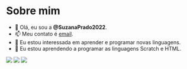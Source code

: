 # Sobre mim
- 👋 Olá, eu sou a **@SuzanaPrado2022**.
- 📫 Meu contato é [email](suzana.bochoski@escola.pr.gov.br).
- 👀 Eu estou interessada em aprender e programar novas linguagens.
- 🌱 Eu estou aprendendo a programar as linguagens Scratch e HTML.

![](https://a11ybadges.com/badge?logo=scratch)
![](https://img.shields.io/badge/HTML-239120?style=for-the-badge&logo=html5&logoColor=white)
![](https://img.shields.io/badge/JavaScript-323330?style=for-the-badge&logo=javascript&logoColor=F7DF1E)
<!---
SuzanaPrado2022/SuzanaPrado2022 is a ✨ special ✨ repository because its `README.md` (this file) appears on your GitHub profile.
You can click the Preview link to take a look at your changes.
--->
